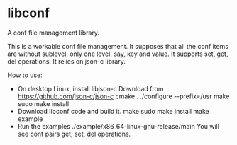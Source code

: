 # libconf
A conf file management library.

This is a workable conf file management. It supposes that all the conf items are without
sublevel, only one level, say, key and value. It supports set, get, del operations.
It relies on json-c library.

How to use:
* On desktop Linux, install libjson-c Download from https://github.com/json-c/json-c
  cmake .
  ./configure --prefix=/usr
  make 
  sudo make install
* Download libconf code and build it.
  make
  sudo make install
  make example
* Run the examples
  ./example/x86_64-linux-gnu-release/main
  You will see conf pairs get, set, del operations.
